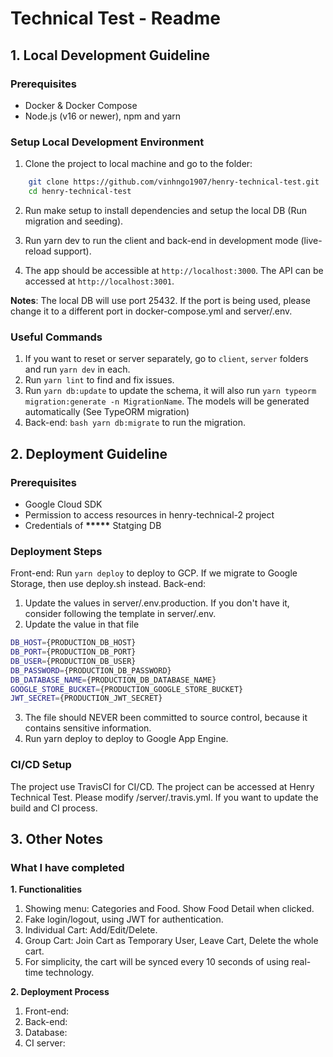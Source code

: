 # Technical Test - Readme

## 1. Local Development Guideline

### Prerequisites
- Docker & Docker Compose
- Node.js (v16 or newer), npm and yarn

### Setup Local Development Environment
1. Clone the project to local machine and go to the folder:
```bash
    git clone https://github.com/vinhngo1907/henry-technical-test.git
    cd henry-technical-test
```
2. Run make setup to install dependencies and setup the local DB (Run migration and seeding).

3. Run yarn dev to run the client and back-end in development mode (live-reload support).

4. The app should be accessible at ```http://localhost:3000```. The API can be accessed at ```http://localhost:3001```.

**Notes**: The local DB will use port 25432. If the port is being used, please change it to a different port in docker-compose.yml and server/.env.

### Useful Commands
1. If you want to reset or server separately, go to ```client```, ```server``` folders and run ```yarn dev``` in each.
2. Run ```yarn lint``` to find and fix issues.
3. Run ```yarn db:update``` to update the schema, it will also run ```yarn typeorm migration:generate -n MigrationName```. The models will be generated automatically (See TypeORM migration)
4. Back-end: ```bash yarn db:migrate``` to run the migration.

## 2. Deployment Guideline

### Prerequisites
- Google Cloud SDK
- Permission to access resources in henry-technical-2 project
- Credentials of __*****__ Statging DB

### Deployment Steps

Front-end: Run ```yarn deploy``` to deploy to GCP. If we migrate to Google Storage, then use deploy.sh instead.
Back-end: 
1. Update the values in server/.env.production. If you don't have it, consider following the template in server/.env.
2. Update the value in that file
```bash
DB_HOST={PRODUCTION_DB_HOST}
DB_PORT={PRODUCTION_DB_PORT}
DB_USER={PRODUCTION_DB_USER}
DB_PASSWORD={PRODUCTION_DB_PASSWORD}
DB_DATABASE_NAME={PRODUCTION_DB_DATABASE_NAME}
GOOGLE_STORE_BUCKET={PRODUCTION_GOOGLE_STORE_BUCKET}
JWT_SECRET={PRODUCTION_JWT_SECRET}
```
3. The file should NEVER been committed to source control, because it contains sensitive information.
4. Run yarn deploy to deploy to Google App Engine.

### CI/CD Setup
The project use TravisCI for CI/CD. The project can be accessed at Henry Technical Test. Please modify /server/.travis.yml. If you want to update the build and CI process.

## 3. Other Notes
### What I have completed
**1. Functionalities**
1. Showing menu: Categories and Food. Show Food Detail when clicked.
2. Fake login/logout, using JWT for authentication.
3. Individual Cart: Add/Edit/Delete.
4. Group Cart: Join Cart as Temporary User, Leave Cart, Delete the whole cart.
5. For simplicity, the cart will be synced every 10 seconds of using real-time technology.

**2. Deployment Process**
1. Front-end:
2. Back-end: 
3. Database:
4. CI server: